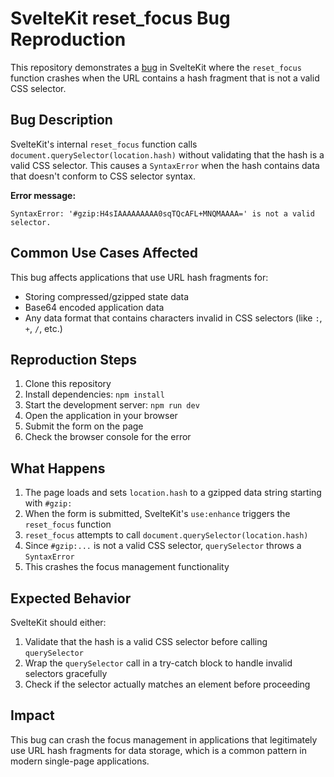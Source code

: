 # SvelteKit reset_focus Bug Reproduction

This repository demonstrates a [bug](https://github.com/sveltejs/kit/issues/13883) in SvelteKit where the `reset_focus` function crashes when the URL contains a hash fragment that is not a valid CSS selector.

## Bug Description

SvelteKit's internal `reset_focus` function calls `document.querySelector(location.hash)` without validating that the hash is a valid CSS selector. This causes a `SyntaxError` when the hash contains data that doesn't conform to CSS selector syntax.

**Error message:**

```
SyntaxError: '#gzip:H4sIAAAAAAAAA0sqTQcAFL+MNQMAAAA=' is not a valid selector.
```

## Common Use Cases Affected

This bug affects applications that use URL hash fragments for:

- Storing compressed/gzipped state data
- Base64 encoded application data
- Any data format that contains characters invalid in CSS selectors (like `:`, `+`, `/`, etc.)

## Reproduction Steps

1. Clone this repository
2. Install dependencies: `npm install`
3. Start the development server: `npm run dev`
4. Open the application in your browser
5. Submit the form on the page
6. Check the browser console for the error

## What Happens

1. The page loads and sets `location.hash` to a gzipped data string starting with `#gzip:`
2. When the form is submitted, SvelteKit's `use:enhance` triggers the `reset_focus` function
3. `reset_focus` attempts to call `document.querySelector(location.hash)`
4. Since `#gzip:...` is not a valid CSS selector, `querySelector` throws a `SyntaxError`
5. This crashes the focus management functionality

## Expected Behavior

SvelteKit should either:

1. Validate that the hash is a valid CSS selector before calling `querySelector`
2. Wrap the `querySelector` call in a try-catch block to handle invalid selectors gracefully
3. Check if the selector actually matches an element before proceeding

## Impact

This bug can crash the focus management in applications that legitimately use URL hash fragments for data storage, which is a common pattern in modern single-page applications.
